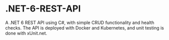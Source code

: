 # .NET-6-REST-API

A .NET 6 REST API using C#, with simple CRUD functionality and health checks. The API is deployed with Docker and Kubernetes, and unit testing is done with xUnit.net.
